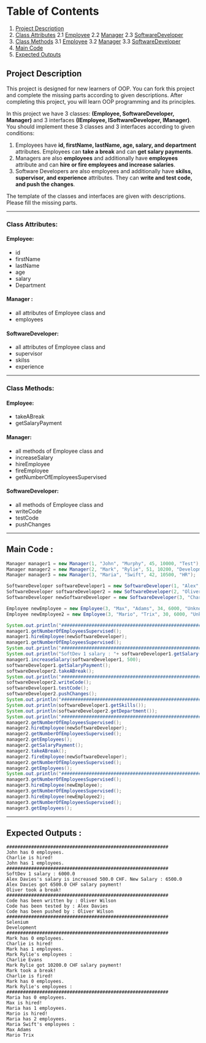 # Table of Contents 
1. [Project Description](#project-description)
2. [Class Attributes](#class-attributes)
2.1 [Employee](#employee)
2.2 [Manager](#manager)
2.3 [SoftwareDeveloper](#softwaredeveloper)
3. [Class Methods](#class-methods)
3.1 [Employee](#employee-1)
3.2 [Manager](#manager-1)
3.3 [SoftwareDeveloper](#softwaredeveloper-1)
4. [Main Code](#main-code)
5. [Expected Outputs](#expected-outputs)
## Project Description

This project is designed for new learners of OOP. You can fork this project and complete the missing parts according to given descriptions. After completing this project, you will learn OOP programming and its principles. 

In this project we have 3 classes: __(Employee, SoftwareDeveloper, Manager)__ and 3 interfaces __(IEmployee, ISoftwareDeveloper, IManager)__. You should implement these 3 classes and 3 interfaces according to given conditions: 

1. Employees have **id, firstName, lastName, age, salary, and department** attributes. Employees can **take a break** and can **get salary payments**.
2. Managers are also **employees** and additionally have **employees** attribute and can **hire or fire employees and increase salaries**.
3. Software Developers are also employees and additionally have **skilss, supervisor, and experience** attributes. They can **write and test code, and push the changes**.

The template of the classes and interfaces are given with descriptions. Please fill the missing parts.

---

### Class Attributes:
#### Employee:
- id
- firstName
- lastName
- age
- salary
- Department

#### Manager :
- all attributes of Employee class and
- employees

#### SoftwareDeveloper:
- all attributes of Employee class and
- supervisor 
- skilss
- experience

---

### Class Methods: 
#### Employee:
- takeABreak
- getSalaryPayment

#### Manager:
- all methods of Employee class and
- increaseSalary
- hireEmployee
- fireEmployee
- getNumberOfEmployeesSupervised

#### SoftwareDeveloper:
- all methods of Employee class and
- writeCode
- testCode
- pushChanges

---

## Main Code : 

```Java
Manager manager1 = new Manager(1, "John", "Murphy", 45, 10000, "Test");
Manager manager2 = new Manager(2, "Mark", "Rylie", 51, 10200, "Development");
Manager manager3 = new Manager(3, "Maria", "Swift", 42, 10500, "HR");

SoftwareDeveloper softwareDeveloper1 = new SoftwareDeveloper(1, "Alex", "Davies", 27, 6000, "Test", manager1, "Selenium", 7);
SoftwareDeveloper softwareDeveloper2 = new SoftwareDeveloper(2, "Oliver", "Wilson", 32, 6250, "Development", manager2, "Selenium", 7);
SoftwareDeveloper newSoftwareDeveloper = new SoftwareDeveloper(3, "Charlie", "Evans", 38, 6600, "Development", manager2, "Selenium", 7);

Employee newEmployee = new Employee(3, "Max", "Adams", 34, 6000, "Unknown");
Employee newEmployee2 = new Employee(3, "Mario", "Trix", 30, 6000, "Unknown");

System.out.println("###########################################################");
manager1.getNumberOfEmployeesSupervised();
manager1.hireEmployee(newSoftwareDeveloper);
manager1.getNumberOfEmployeesSupervised();
System.out.println("###########################################################");
System.out.println("SoftDev 1 salary : "+ softwareDeveloper1.getSalary());
manager1.increaseSalary(softwareDeveloper1, 500);
softwareDeveloper1.getSalaryPayment();
softwareDeveloper2.takeABreak();
System.out.println("###########################################################");
softwareDeveloper2.writeCode();
softwareDeveloper1.testCode();
softwareDeveloper2.pushChanges();
System.out.println("###########################################################");
System.out.println(softwareDeveloper1.getSkills());
System.out.println(softwareDeveloper2.getDepartment());
System.out.println("###########################################################");
manager2.getNumberOfEmployeesSupervised();
manager2.hireEmployee(newSoftwareDeveloper);
manager2.getNumberOfEmployeesSupervised();
manager2.getEmployees();
manager2.getSalaryPayment();
manager2.takeABreak();
manager2.fireEmployee(newSoftwareDeveloper);
manager2.getNumberOfEmployeesSupervised();
manager2.getEmployees();
System.out.println("###########################################################");
manager3.getNumberOfEmployeesSupervised();
manager3.hireEmployee(newEmployee);
manager3.getNumberOfEmployeesSupervised();
manager3.hireEmployee(newEmployee2);
manager3.getNumberOfEmployeesSupervised();
manager3.getEmployees();
```

---

## Expected Outputs :

```
###########################################################
John has 0 employees. 
Charlie is hired!
John has 1 employees. 
###########################################################
SoftDev 1 salary : 6000.0
Alex Davies's salary is increased 500.0 CHF. New Salary : 6500.0
Alex Davies got 6500.0 CHF salary payment!
Oliver took a break!
###########################################################
Code has been written by : Oliver Wilson
Code has been tested by : Alex Davies
Code has been pushed by : Oliver Wilson
###########################################################
Selenium
Development
###########################################################
Mark has 0 employees. 
Charlie is hired!
Mark has 1 employees. 
Mark Rylie's employees : 
Charlie Evans
Mark Rylie got 10200.0 CHF salary payment!
Mark took a break!
Charlie is fired!
Mark has 0 employees. 
Mark Rylie's employees : 
###########################################################
Maria has 0 employees. 
Max is hired!
Maria has 1 employees. 
Mario is hired!
Maria has 2 employees. 
Maria Swift's employees : 
Max Adams
Mario Trix
```